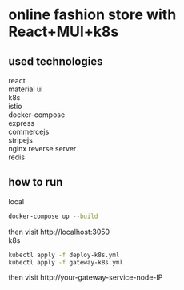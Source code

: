 # online fashion store with React+MUI+k8s

## used technologies
react  
material ui  
k8s  
istio  
docker-compose  
express  
commercejs  
stripejs  
nginx reverse server  
redis  

## how to run
local
```sh
docker-compose up --build
```
then visit http://localhost:3050  
k8s
```sh
kubectl apply -f deploy-k8s.yml
kubectl apply -f gateway-k8s.yml
```
then visit http://your-gateway-service-node-IP


